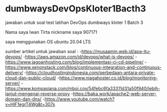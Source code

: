 # dumbwaysDevOpsKloter1Bacth3
jawaban untuk soal test latihan DevOps dumbways kloter 1 Batch 3 

Nama saya Iwan Tirta
nickname saya 907171

saya menggunakan OS ubuntu 20.04 LTS

sumber artikel untuk jawaban soal :
-https://musaamin.web.id/apa-itu-devops/
-https://aws.amazon.com/id/devops/what-is-devops/
-https://www.jagoanhosting.com/blog/implementasi-ci-cd-pipeline/
-https://www.xenonstack.com/blog/continuous-integration-and-continuous-delivery/
-https://cloudhostingindonesia.com/perbedaan-antara-private-cloud-dan-public-cloud/
-https://www.niagahoster.co.id/blog/monitoring-server/
-https://www.kompasiana.com/mboi.coy/54febc6fa33311d31a50f940/lebih-lanjut-mengenai-reverse-proxy
-https://baka.work/apache2-web-server-domain-dan-dns/
-https://www.youtube.com/watch?v=HlF1egrT4Wg&t=307s
